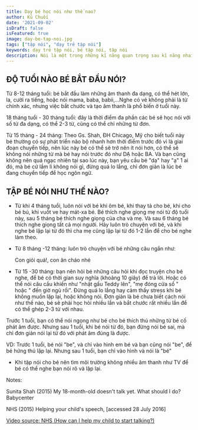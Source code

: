 ```yaml
---
title: Dạy bé học nói như thế nao?
author: Kủ Chuối
date: '2021-09-02'
isDraft: false
isFeatured: true
image: day-be-tap-noi.jpg
tags: ["tập nói", "dạy trẻ tập nói"]
keywords: dạy trẻ tập nói, bé tập nói, tập nói
description: Nói là một trong những kĩ năng quan trọng sau kĩ năng nhai trong ăn dặm. Nói cũng thể hiện sự phát triển của não bộ và hoạt động cơ hàm để tạo ra âm thanh dưới dạng ngôn ngữ.
---
```


## ĐỘ TUỔI NÀO BÉ BẮT ĐẦU NÓI?

Từ 8-12 tháng tuổi: bé bắt đầu làm những âm thanh đa dạng, có thể hét lớn, la, cười ra tiếng, hoặc nói mama, baba, babii,...Nghe có vẻ không phải là từ chính xác, nhưng việc bắt chước và tạo âm thanh là phổ biến ở tuổi này.

18 tháng tuổi - 30 tháng tuổi: đây là thời điểm đa phần các bé sẽ học nói với số từ đa dạng, có thể 2-3 từ, cũng có thể chỉ những từ đơn.

Từ 15 tháng - 24 tháng: Theo Gs. Shah, ĐH Chicago, Mỹ cho biết tuổi này bé thường có sự phát triển não bộ nhanh hơn thời điểm trước đó vì là giai đoạn chuyển tiếp, nên lúc này bé có thể sẽ trở nên ít nói hơn, có thể sẽ không nói những từ mà bé hay nói trước đó như DẠ hoặc BA. Và bạn cũng không nên quá ngạc nhiên tại sao lúc này, bạn yêu cầu bé "dạ" hay "ạ" 1 ai đó, mà bé cứ lầm lì không nói gì, đừng quá lo lắng, chỉ đơn giản là lúc bé đang chuyển tiếp để học ngôn ngữ.

## TẬP BÉ NÓI NHƯ THẾ NÀO?

* Từ khi 4 tháng tuổi, luôn nói với bé khi ôm bé, khi thay tả cho bé, khi cho bé bú, khi vuốt ve hay mát-xa bé. Bé thích nghe giọng mẹ nói từ độ tuổi này, sau 5 tháng bé thích nghe giọng của cha và mẹ. Và sau 6 tháng bé thích nghe giọng tất cả mọi người. Hãy luôn trò chuyện với bé, và khi nghe bé lập lại từ đó thì cha mẹ cũng lập lại từ đó 1-2 lần để cho bé nghe làm theo.

* Từ 8 tháng -12 tháng: luôn trò chuyện với bé những câu ngắn như:

    Con giỏi quá!, con ăn cháo nhé

* Từ 15 -30 tháng: bạn nên hỏi bé những câu hỏi khi đọc truyện cho bé nghe, để bé có thời gian suy nghĩa (khoảng 10 giây) để trả lời. Hoặc có thể nói câu cầu khiến như "nhặt gấu Teddy lên", "mẹ đóng cửa sổ " hoặc " đến giờ ngủ rồi". Đừng quá lo lắng hay cảm thấy stress khi bé không muốn lập lại, hoặc không nói. Đơn giản là bé chưa biết cách nói như thế nào, bé sẽ phải học hỏi nhiều lần và bắt chước rất nhiều lần để có thể ghép 2-3 từ với nhau.

Trước 1 tuổi, bạn có thể nói ngọng như bé cho bé thích thú những từ bé cố phát âm được. Nhưng sau 1 tuổi, khi bé nói từ đó, bạn đừng nói bé sai, mà chỉ đơn giản nói lại từ đó với phát âm đúng là được. 

VD: Trước 1 tuổi, bé nói "be", và chỉ vào hình em bé và bạn cũng nói "be", để bé hứng thú lập lại. Nhưng sau 1 tuổi, bạn chỉ vào hình và nói là "bé"

* Khi tập nói cho bé nên tìm môi trường không nhiều âm thanh như TV để bé có thể nghe bạn nói rõ và lập lại.

Notes:

Sunita Shah (2015) My 18-month-old doesn't talk yet. What should I do? Babycenter

NHS (2015) Helping your child's speech, [accessed 28 July 2016]

[Video source: NHS (How can I help my child to start talking?)](https://www.facebook.com/anhnguyen.nutrition/videos/875680862565678/)

